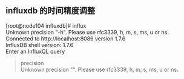 ## influxdb 的时间精度调整
[root@node104 influxdb]# influx   
Unknown precision "-h". Please use rfc3339, h, m, s, ms, u or ns.   
Connected to http://localhost:8086 version 1.7.6    
InfluxDB shell version: 1.7.6   
Enter an InfluxQL query   
> precision   
Unknown precision "". Please use rfc3339, h, m, s, ms, u or ns.   
